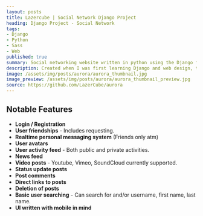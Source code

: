 ```yaml
---
layout: posts
title: Lazercube | Social Network Django Project
heading: Django Project - Social Network
tags:
- Django
- Python
- Sass
- Web
published: true
summary: Social networking website written in python using the Django framework.
description: Created when I was first learning Django and web design, this simple social network allowed me to learn about python packages, AJAX request and gain a good understanding of the underlying code and methodologies behind most modern websites, including MVC, RESTful API’s (Which I would proceed to explore further) and data normalization.
image: /assets/img/posts/aurora/aurora_thumbnail.jpg
image_preview: /assets/img/posts/aurora/aurora_thumbnail_preview.jpg
source: https://github.com/LazerCube/aurora
---
```


## Notable Features

- **Login / Registration**
- **User friendships** - Includes requesting.
- **Realtime personal messaging system** (Friends only atm)
- **User avatars**
- **User activity feed** - Both public and private activities.
- **News feed**
- **Video posts** - Youtube, Vimeo, SoundCloud currently supported.
- **Status update posts**
- **Post comments**
- **Direct links to posts**
- **Deletion of posts**
- **Basic user searching** - Can search for and/or username, first name, last name.
- **UI written with mobile in mind**

